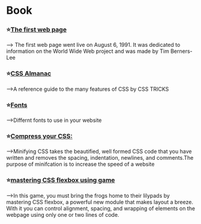 # Book
 ### :star:[The first web page](http://info.cern.ch/hypertext/WWW/TheProject.html)
--> The first web page went live on August 6, 1991. It was dedicated to information on the World Wide Web project and was made by Tim Berners-Lee
### :star:[CSS Almanac](https://css-tricks.com/almanac/)
-->A reference guide to the many features of CSS by CSS TRICKS
### :star:[Fonts](https://fonts.google.com/)
-->Differnt fonts to use in your website
### :star:[Compress your CSS:](https://www.cleancss.com/css-minify/)
-->Minifying CSS takes the beautified, well formed CSS code that you have written and removes the spacing, indentation, newlines, and comments.The purpose of minifcation is to increase the speed of a website
### :star:[mastering CSS flexbox using game](http://flexboxfroggy.com/)
-->In this game, you must bring the frogs home to their lilypads by mastering CSS flexbox, a powerful new module that makes layout a breeze. With it you can control alignment, spacing, and wrapping of elements on the webpage using only one or two lines of code.
